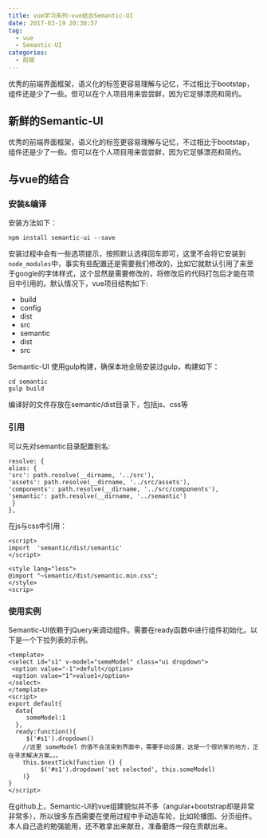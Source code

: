 ```yaml
---
title: vue学习系列-vue结合Semantic-UI
date: 2017-03-19 20:30:57
tag:
  - vue
  - Semantic-UI
categories:
  - 前端
---
```

优秀的前端界面框架，语义化的标签更容易理解与记忆，不过相比于bootstap，组件还是少了一些。但可以在个人项目用来尝尝鲜，因为它足够漂亮和简约。

<!-- more -->

## 新鲜的Semantic-UI
优秀的前端界面框架，语义化的标签更容易理解与记忆，不过相比于bootstap，组件还是少了一些。但可以在个人项目用来尝尝鲜，因为它足够漂亮和简约。

## 与vue的结合
###  安装&编译
安装方法如下：
```
npm install semantic-ui --save
```

安装过程中会有一些选项提示，按照默认选择回车即可，这里不会将它安装到`node_modules`中，事实有些配置还是需要我们修改的，比如它就默认引用了来至于google的字体样式，这个显然是需要修改的，将修改后的代码打包后才能在项目中引用的。默认情况下，vue项目结构如下:

- build
- config
- dist
- src
- semantic
 - dist
 - src

Semantic-UI 使用gulp构建，确保本地全局安装过gulp，构建如下：
```
cd semantic
gulp build
```
编译好的文件存放在semantic/dist目录下，包括js、css等

### 引用

可以先对semantic目录配置别名:
```
resolve: {  
alias: {    
'src': path.resolve(__dirname, '../src'),    
'assets': path.resolve(__dirname, '../src/assets'),    
'components': path.resolve(__dirname, '../src/components'),    
'semantic': path.resolve(__dirname, '../semantic')
 }
},
```
在js与css中引用：
```
<script>
import  'semantic/dist/semantic'
</script>

<style lang="less">  
@import "~semantic/dist/semantic.min.css"; 
</style>
<scrip>
```

### 使用实例

Semantic-UI依赖于jQuery来调动组件。需要在ready函数中进行组件初始化。以下是一个下拉列表的示例。

```
<template>
<select id="s1" v-model="semeModel" class="ui dropdown"> 
 <option value="-1">defult</option> 
 <option value="1">value1</option>
</select>
</template>
<script>
export default{
  data{
     someModel:1
  }, 
  ready:function(){
     $('#s1').dropdown()     
    //这里 someModel 的值不会渲染到界面中，需要手动设置，这是一个很坑爹的地方，正在寻求解决方案。。。
    this.$nextTick(function () {  
         $('#s1').dropdown('set selected', this.someModel) 
    )}
}
</script>
```
在github上，Semantic-UI的vue组建貌似并不多（angular+bootstrap却是非常非常多），所以很多东西需要在使用过程中手动造车轮，比如轮播图、分页组件。本人自己造的勉强能用，还不敢拿出来献丑，准备磨炼一段在贡献出来。



